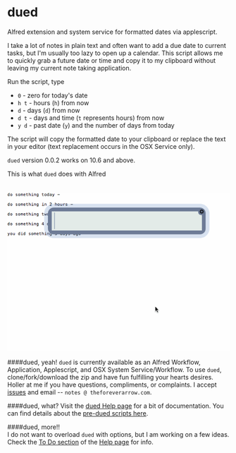 dued
====
Alfred extension and system service for formatted dates via applescript. 

I take a lot of notes in plain text and often want to add a due date to current tasks, but I'm usually too lazy to open up a calendar. This script allows me to quickly grab a future date or time and copy it to my clipboard without leaving my current note taking application.  

Run the script, type 

- `0` - zero for today's date  
- `h t` - hours (`h`) from now   
- `d` - days (`d`) from now   
- `d t` - days and time (`t` represents hours) from now   
- `y d` - past date (`y`) and the number of days from today     

The script will copy the formatted date to your clipboard or replace the text in your editor (text replacement occurs in the OSX Service only).   
   
`dued` version 0.0.2 works on 10.6 and above.   

This is what `dued` does with Alfred    
<BR>  
![dued demo v 0.0.2](https://raw.githubusercontent.com/unforswearing/dued/master/images/duedv2.gif)   

####dued, yeah!
`dued` is currently available as an Alfred Workflow, Application, Applescript, and OSX System Service/Workflow. To use `dued`, clone/fork/download the zip and have fun fulfilling your hearts desires. Holler at me if you have questions, compliments, or complaints. I accept [issues](https://github.com/unforswearing/dued/issues) and email -- `notes @ theforeverarrow.com`.   

####dued, what?
Visit the [dued Help page](https://github.com/unforswearing/dued/blob/master/help.md) for a bit of documentation.        You can find details about the [pre-dued scripts here](http://scriptogr.am/unforswearing/post/future-dates).   

####dued, more!!  
I do not want to overload `dued` with options, but I am working on a few ideas. Check the [To Do section](https://github.com/unforswearing/dued/blob/master/help.md#to-do) of the [Help page](https://github.com/unforswearing/dued/blob/master/help.md) for info.  

